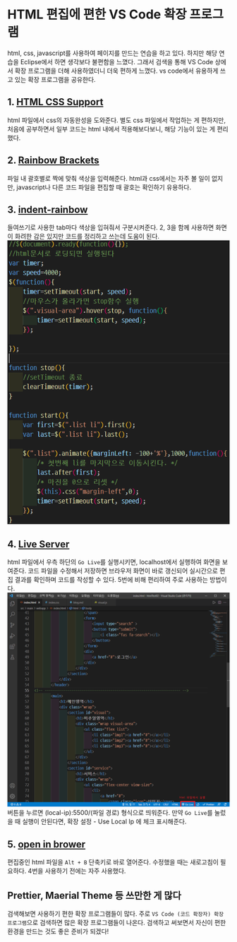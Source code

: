 # HTML 편집에 편한 VS Code 확장 프로그램
html, css, javascript를 사용하여 페이지를 만드는 연습을 하고 있다. 하지만 해당 연습을 Eclipse에서 하면 생각보다 불편함을 느꼈다. 그래서 검색을 통해 VS Code 상에서 확장 프로그램을 더해 사용하였더니 더욱 편하게 느꼈다. vs code에서 유용하게 쓰고 있는 확장 프로그램을 공유한다.

## 1. [HTML CSS Support](https://marketplace.visualstudio.com/items?itemName=ecmel.vscode-html-css)
html 파일에서 css의 자동완성을 도와준다. 별도 css 파일에서 작업하는 게 편하지만, 처음에 공부하면서 일부 코드는 html 내에서 적용해보다보니, 해당 기능이 있는 게 편리했다.

## 2. [Rainbow Brackets](https://marketplace.visualstudio.com/items?itemName=2gua.rainbow-brackets)
파일 내 괄호별로 짝에 맞춰 색상을 입력해준다. html과 css에서는 자주 볼 일이 없지만, javascript나 다른 코드 파일을 편집할 때 괄호는 확인하기 유용하다.

## 3. [indent-rainbow](https://marketplace.visualstudio.com/items?itemName=oderwat.indent-rainbow)
들여쓰기로 사용한 tab마다 색상을 입혀줘서 구분시켜준다. 2, 3을 함께 사용하면 화면이 화려한 감은 있지만 코드를 정리하고 쓰는데 도움이 된다.
![적용 이미지](./img/beautiful.png)

## 4. [Live Server](https://marketplace.visualstudio.com/items?itemName=ritwickdey.LiveServer)
html 파일에서 우측 하단의 `Go Live`를 실행시키면, localhost에서 실행하여 화면을 보여준다. 코드 파일을 수정해서 저장하면 브라우저 화면이 바로 갱신되어 실시간으로 편집 결과를 확인하며 코드를 작성할 수 있다. 5번에 비해 편리하여 주로 사용하는 방법이다.
![Go live](./img/go_live.png)
버튼을 누르면 (local-ip):5500/(파일 경로) 형식으로 띄워준다.
만약 `Go Live`를 눌렀을 때 실행이 안된다면, 확장 설정 - Use Local Ip 에 체크 표시해준다.

## 5. [open in brower](https://marketplace.visualstudio.com/items?itemName=techer.open-in-browser)
편집중인 html 파일을 `Alt + B` 단축키로 바로 열어준다. 수정했을 때는 새로고침이 필요하다. 4번을 사용하기 전에는 자주 사용했다.

## Prettier, Maerial Theme 등 쓰만한 게 많다
검색해보면 사용하기 편한 확장 프로그램들이 많다. 주로 `VS Code (코드 확장자) 확장 프로그램`으로 검색하면 많은 확장 프로그램들이 나온다. 검색하고 써보면서 자신이 편한 환경을 만드는 것도 좋은 준비가 되겠다!
